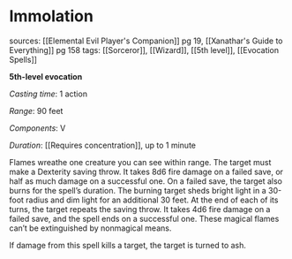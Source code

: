 # Immolation
sources: [[Elemental Evil Player's Companion]] pg 19, [[Xanathar's Guide to Everything]] pg 158
tags: [[Sorceror]], [[Wizard]], [[5th level]], [[Evocation Spells]]

**5th-level evocation**

*Casting time*: 1 action

*Range*: 90 feet

*Components*: V

*Duration*: [[Requires concentration]], up to 1 minute

Flames wreathe one creature you can see within range. The target must make a Dexterity saving throw. It takes 8d6 fire damage on a failed save, or half as much damage on a successful one. On a failed save, the target also burns for the spell’s duration. The burning target sheds bright light in a 30-foot radius and dim light for an additional 30 feet. At the end of each of its turns, the target repeats the saving throw. It takes 4d6 fire damage on a failed save, and the spell ends on a successful one. These magical flames can’t be extinguished by nonmagical means.

If damage from this spell kills a target, the target is turned to ash.

